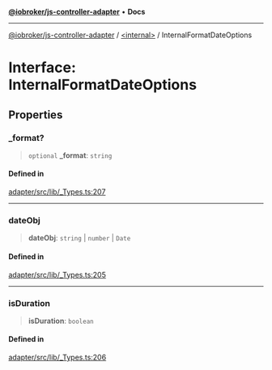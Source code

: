[**@iobroker/js-controller-adapter**](../../README.md) • **Docs**

***

[@iobroker/js-controller-adapter](../../globals.md) / [\<internal\>](../README.md) / InternalFormatDateOptions

# Interface: InternalFormatDateOptions

## Properties

### \_format?

> `optional` **\_format**: `string`

#### Defined in

[adapter/src/lib/\_Types.ts:207](https://github.com/ioBroker/ioBroker.js-controller/blob/3daa8532c48e6c817fc472607ccec26424ca987e/packages/adapter/src/lib/_Types.ts#L207)

***

### dateObj

> **dateObj**: `string` \| `number` \| `Date`

#### Defined in

[adapter/src/lib/\_Types.ts:205](https://github.com/ioBroker/ioBroker.js-controller/blob/3daa8532c48e6c817fc472607ccec26424ca987e/packages/adapter/src/lib/_Types.ts#L205)

***

### isDuration

> **isDuration**: `boolean`

#### Defined in

[adapter/src/lib/\_Types.ts:206](https://github.com/ioBroker/ioBroker.js-controller/blob/3daa8532c48e6c817fc472607ccec26424ca987e/packages/adapter/src/lib/_Types.ts#L206)
